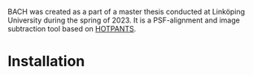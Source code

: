 BACH was created as a part of a master thesis conducted at Linköping University during the spring of 2023. It is a PSF-alignment and image subtraction tool based on [HOTPANTS](https://github.com/acbecker/hotpants).

# Installation

